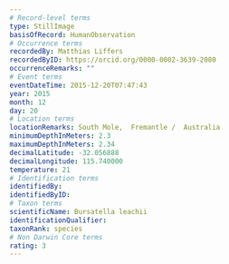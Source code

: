 ```yaml
---
# Record-level terms
type: StillImage
basisOfRecord: HumanObservation
# Occurrence terms
recordedBy: Matthias Liffers
recordedByID: https://orcid.org/0000-0002-3639-2080
occurrenceRemarks: ""
# Event terms
eventDateTime: 2015-12-20T07:47:43
year: 2015
month: 12
day: 20
# Location terms
locationRemarks: South Mole,  Fremantle /  Australia
minimumDepthInMeters: 2.3
maximumDepthInMeters: 2.34
decimalLatitude: -32.056888
decimalLongitude: 115.740000
temperature: 21
# Identification terms
identifiedBy: 
identifiedByID: 
# Taxon terms
scientificName: Bursatella leachii
identificationQualifier: 
taxonRank: species
# Non Darwin Core terms
rating: 3
---
```

